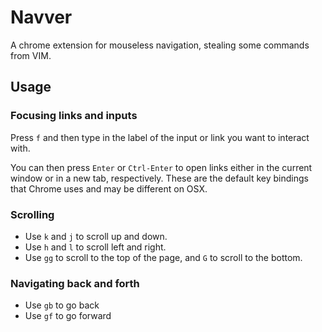 # Navver

A chrome extension for mouseless navigation, stealing some commands from VIM.

## Usage

### Focusing links and inputs

Press `f` and then type in the label of the input or link you want to interact with.

You can then press `Enter` or `Ctrl-Enter` to open links either in the current window
or in a new tab, respectively. These are the default key bindings that Chrome uses and
may be different on OSX.

### Scrolling

- Use `k` and `j` to scroll up and down.
- Use `h` and `l` to scroll left and right.
- Use `gg` to scroll to the top of the page, and `G` to scroll to the bottom.

### Navigating back and forth

- Use `gb` to go back
- Use `gf` to go forward
